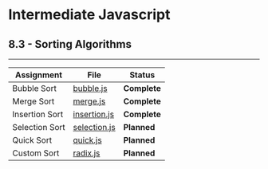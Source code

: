 # Intermediate Javascript
## 8.3 - Sorting Algorithms
---
| Assignment     | File                           | Status          |
| -------------- | ------------------------------ | --------------- |
| Bubble Sort    | [bubble.js](./bubble.js)       | <b>Complete</b> |
| Merge Sort     | [merge.js](./merge.js)         | <b>Complete</b> |
| Insertion Sort | [insertion.js](./insertion.js) | <b>Complete</b> |
| Selection Sort | [selection.js](./selection.js) | <b>Planned</b>  |
| Quick Sort     | [quick.js](./quick.js)         | <b>Planned</b>  |
| Custom Sort    | [radix.js](./radix.js)         | <b>Planned</b>  |